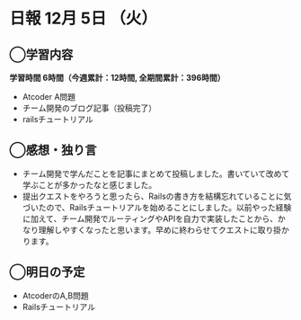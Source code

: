 # 日報  12月 5日 （火）

## ◯学習内容

**学習時間  6時間（今週累計：12時間, 全期間累計：396時間）**
- Atcoder A問題
- チーム開発のブログ記事（投稿完了）
- railsチュートリアル

## ◯感想・独り言
- チーム開発で学んだことを記事にまとめて投稿しました。書いていて改めて学ぶことが多かったなと感じました。
- 提出クエストをやろうと思ったら、Railsの書き方を結構忘れていることに気づいたので、Railsチュートリアルを始めることにしました。以前やった経験に加えて、チーム開発でルーティングやAPIを自力で実装したことから、かなり理解しやすくなったと思います。早めに終わらせてクエストに取り掛かります。

## ◯明日の予定
- AtcoderのA,B問題
- Railsチュートリアル